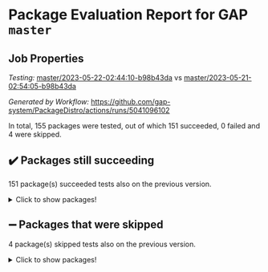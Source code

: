 # Package Evaluation Report for GAP `master`

## Job Properties

*Testing:* [master/2023-05-22-02:44:10-b98b43da](https://github.com/gap-system/PackageDistro/blob/data/reports/master/2023-05-22-02:44:10-b98b43da) vs [master/2023-05-21-02:54:05-b98b43da](https://github.com/gap-system/PackageDistro/blob/data/reports/master/2023-05-21-02:54:05-b98b43da)

*Generated by Workflow:* https://github.com/gap-system/PackageDistro/actions/runs/5041096102

In total, 155 packages were tested, out of which 151 succeeded, 0 failed and 4 were skipped.

## :heavy_check_mark: Packages still succeeding

151 package(s) succeeded tests also on the previous version.
<details><summary>Click to show packages!</summary>

- 4ti2interface 2023.02-04 [(success)](https://github.com/gap-system/PackageDistro/actions/runs/5041096102/jobs/9040616514)
- ace 5.6.2 [(success)](https://github.com/gap-system/PackageDistro/actions/runs/5041096102/jobs/9040616588)
- aclib 1.3.2 [(success)](https://github.com/gap-system/PackageDistro/actions/runs/5041096102/jobs/9040616654)
- agt 0.3.1 [(success)](https://github.com/gap-system/PackageDistro/actions/runs/5041096102/jobs/9040616705)
- alnuth 3.2.1 [(success)](https://github.com/gap-system/PackageDistro/actions/runs/5041096102/jobs/9040616777)
- anupq 3.3.0 [(success)](https://github.com/gap-system/PackageDistro/actions/runs/5041096102/jobs/9040616828)
- atlasrep 2.1.6 [(success)](https://github.com/gap-system/PackageDistro/actions/runs/5041096102/jobs/9040616882)
- autodoc 2022.10.20 [(success)](https://github.com/gap-system/PackageDistro/actions/runs/5041096102/jobs/9040616939)
- automata 1.15 [(success)](https://github.com/gap-system/PackageDistro/actions/runs/5041096102/jobs/9040616988)
- automgrp 1.3.2 [(success)](https://github.com/gap-system/PackageDistro/actions/runs/5041096102/jobs/9040617041)
- autpgrp 1.11 [(success)](https://github.com/gap-system/PackageDistro/actions/runs/5041096102/jobs/9040617098)
- cap 2023.05-11 [(success)](https://github.com/gap-system/PackageDistro/actions/runs/5041096102/jobs/9040617146)
- caratinterface 2.3.5 [(success)](https://github.com/gap-system/PackageDistro/actions/runs/5041096102/jobs/9040617201)
- cddinterface 2022.11.01 [(success)](https://github.com/gap-system/PackageDistro/actions/runs/5041096102/jobs/9040617265)
- circle 1.6.6 [(success)](https://github.com/gap-system/PackageDistro/actions/runs/5041096102/jobs/9040617321)
- classicpres 1.22 [(success)](https://github.com/gap-system/PackageDistro/actions/runs/5041096102/jobs/9040617380)
- cohomolo 1.6.11 [(success)](https://github.com/gap-system/PackageDistro/actions/runs/5041096102/jobs/9040617454)
- congruence 1.2.5 [(success)](https://github.com/gap-system/PackageDistro/actions/runs/5041096102/jobs/9040617520)
- corelg 1.56 [(success)](https://github.com/gap-system/PackageDistro/actions/runs/5041096102/jobs/9040617604)
- crime 1.6 [(success)](https://github.com/gap-system/PackageDistro/actions/runs/5041096102/jobs/9040617681)
- crisp 1.4.6 [(success)](https://github.com/gap-system/PackageDistro/actions/runs/5041096102/jobs/9040617748)
- crypting 0.10.4 [(success)](https://github.com/gap-system/PackageDistro/actions/runs/5041096102/jobs/9040617821)
- cryst 4.1.26 [(success)](https://github.com/gap-system/PackageDistro/actions/runs/5041096102/jobs/9040617893)
- crystcat 1.1.10 [(success)](https://github.com/gap-system/PackageDistro/actions/runs/5041096102/jobs/9040617960)
- ctbllib 1.3.6 [(success)](https://github.com/gap-system/PackageDistro/actions/runs/5041096102/jobs/9040618029)
- cubefree 1.19 [(success)](https://github.com/gap-system/PackageDistro/actions/runs/5041096102/jobs/9040618122)
- curlinterface 2.3.2 [(success)](https://github.com/gap-system/PackageDistro/actions/runs/5041096102/jobs/9040618214)
- cvec 2.8.1 [(success)](https://github.com/gap-system/PackageDistro/actions/runs/5041096102/jobs/9040618298)
- datastructures 0.3.0 [(success)](https://github.com/gap-system/PackageDistro/actions/runs/5041096102/jobs/9040618382)
- deepthought 1.0.6 [(success)](https://github.com/gap-system/PackageDistro/actions/runs/5041096102/jobs/9040618463)
- design 1.8 [(success)](https://github.com/gap-system/PackageDistro/actions/runs/5041096102/jobs/9040618543)
- difsets 2.3.1 [(success)](https://github.com/gap-system/PackageDistro/actions/runs/5041096102/jobs/9040618620)
- digraphs 1.6.2 [(success)](https://github.com/gap-system/PackageDistro/actions/runs/5041096102/jobs/9040618714)
- edim 1.3.7 [(success)](https://github.com/gap-system/PackageDistro/actions/runs/5041096102/jobs/9040618798)
- example 4.3.4 [(success)](https://github.com/gap-system/PackageDistro/actions/runs/5041096102/jobs/9040618883)
- examplesforhomalg 2023.02-04 [(success)](https://github.com/gap-system/PackageDistro/actions/runs/5041096102/jobs/9040618976)
- factint 1.6.3 [(success)](https://github.com/gap-system/PackageDistro/actions/runs/5041096102/jobs/9040619071)
- ferret 1.0.9 [(success)](https://github.com/gap-system/PackageDistro/actions/runs/5041096102/jobs/9040619136)
- fga 1.5.0 [(success)](https://github.com/gap-system/PackageDistro/actions/runs/5041096102/jobs/9040619224)
- fining 1.5.5 [(success)](https://github.com/gap-system/PackageDistro/actions/runs/5041096102/jobs/9040619301)
- float 1.0.3 [(success)](https://github.com/gap-system/PackageDistro/actions/runs/5041096102/jobs/9040619393)
- format 1.4.3 [(success)](https://github.com/gap-system/PackageDistro/actions/runs/5041096102/jobs/9040619468)
- forms 1.2.9 [(success)](https://github.com/gap-system/PackageDistro/actions/runs/5041096102/jobs/9040619555)
- fplsa 1.2.6 [(success)](https://github.com/gap-system/PackageDistro/actions/runs/5041096102/jobs/9040619655)
- fr 2.4.12 [(success)](https://github.com/gap-system/PackageDistro/actions/runs/5041096102/jobs/9040619826)
- francy 2.0.3 [(success)](https://github.com/gap-system/PackageDistro/actions/runs/5041096102/jobs/9040619909)
- fwtree 1.3 [(success)](https://github.com/gap-system/PackageDistro/actions/runs/5041096102/jobs/9040619977)
- gapdoc 1.6.6 [(success)](https://github.com/gap-system/PackageDistro/actions/runs/5041096102/jobs/9040620042)
- gauss 2023.02-04 [(success)](https://github.com/gap-system/PackageDistro/actions/runs/5041096102/jobs/9040620117)
- gaussforhomalg 2023.02-04 [(success)](https://github.com/gap-system/PackageDistro/actions/runs/5041096102/jobs/9040620185)
- gbnp 1.0.5 [(success)](https://github.com/gap-system/PackageDistro/actions/runs/5041096102/jobs/9040620248)
- generalizedmorphismsforcap 2023.03-01 [(success)](https://github.com/gap-system/PackageDistro/actions/runs/5041096102/jobs/9040620330)
- genss 1.6.8 [(success)](https://github.com/gap-system/PackageDistro/actions/runs/5041096102/jobs/9040620390)
- gradedmodules 2023.02-04 [(success)](https://github.com/gap-system/PackageDistro/actions/runs/5041096102/jobs/9040620465)
- gradedringforhomalg 2023.02-04 [(success)](https://github.com/gap-system/PackageDistro/actions/runs/5041096102/jobs/9040620538)
- grape 4.9.0 [(success)](https://github.com/gap-system/PackageDistro/actions/runs/5041096102/jobs/9040620618)
- groupoids 1.73 [(success)](https://github.com/gap-system/PackageDistro/actions/runs/5041096102/jobs/9040620702)
- grpconst 2.6.4 [(success)](https://github.com/gap-system/PackageDistro/actions/runs/5041096102/jobs/9040620779)
- guarana 0.96.3 [(success)](https://github.com/gap-system/PackageDistro/actions/runs/5041096102/jobs/9040620849)
- guava 3.18 [(success)](https://github.com/gap-system/PackageDistro/actions/runs/5041096102/jobs/9040620924)
- hap 1.55 [(success)](https://github.com/gap-system/PackageDistro/actions/runs/5041096102/jobs/9040620986)
- hapcryst 0.1.15 [(success)](https://github.com/gap-system/PackageDistro/actions/runs/5041096102/jobs/9040621048)
- hecke 1.5.3 [(success)](https://github.com/gap-system/PackageDistro/actions/runs/5041096102/jobs/9040621112)
- help 3.5 [(success)](https://github.com/gap-system/PackageDistro/actions/runs/5041096102/jobs/9040621185)
- homalg 2023.02-05 [(success)](https://github.com/gap-system/PackageDistro/actions/runs/5041096102/jobs/9040621269)
- homalgtocas 2023.02-04 [(success)](https://github.com/gap-system/PackageDistro/actions/runs/5041096102/jobs/9040621336)
- idrel 2.45 [(success)](https://github.com/gap-system/PackageDistro/actions/runs/5041096102/jobs/9040621411)
- images 1.3.1 [(success)](https://github.com/gap-system/PackageDistro/actions/runs/5041096102/jobs/9040621476)
- intpic 0.3.0 [(success)](https://github.com/gap-system/PackageDistro/actions/runs/5041096102/jobs/9040621541)
- io 4.8.1 [(success)](https://github.com/gap-system/PackageDistro/actions/runs/5041096102/jobs/9040621600)
- io_forhomalg 2023.02-04 [(success)](https://github.com/gap-system/PackageDistro/actions/runs/5041096102/jobs/9040621675)
- irredsol 1.4.4 [(success)](https://github.com/gap-system/PackageDistro/actions/runs/5041096102/jobs/9040621724)
- json 2.1.1 [(success)](https://github.com/gap-system/PackageDistro/actions/runs/5041096102/jobs/9040621782)
- jupyterkernel 1.5.0 [(success)](https://github.com/gap-system/PackageDistro/actions/runs/5041096102/jobs/9040621847)
- jupyterviz 1.5.6 [(success)](https://github.com/gap-system/PackageDistro/actions/runs/5041096102/jobs/9040621914)
- kan 1.35 [(success)](https://github.com/gap-system/PackageDistro/actions/runs/5041096102/jobs/9040621968)
- kbmag 1.5.11 [(success)](https://github.com/gap-system/PackageDistro/actions/runs/5041096102/jobs/9040622052)
- laguna 3.9.6 [(success)](https://github.com/gap-system/PackageDistro/actions/runs/5041096102/jobs/9040622117)
- liealgdb 2.2.1 [(success)](https://github.com/gap-system/PackageDistro/actions/runs/5041096102/jobs/9040622173)
- liepring 2.8 [(success)](https://github.com/gap-system/PackageDistro/actions/runs/5041096102/jobs/9040622229)
- liering 2.4.2 [(success)](https://github.com/gap-system/PackageDistro/actions/runs/5041096102/jobs/9040622296)
- linearalgebraforcap 2023.05-05 [(success)](https://github.com/gap-system/PackageDistro/actions/runs/5041096102/jobs/9040622346)
- localizeringforhomalg 2023.02-04 [(success)](https://github.com/gap-system/PackageDistro/actions/runs/5041096102/jobs/9040622416)
- loops 3.4.3 [(success)](https://github.com/gap-system/PackageDistro/actions/runs/5041096102/jobs/9040622478)
- lpres 1.0.3 [(success)](https://github.com/gap-system/PackageDistro/actions/runs/5041096102/jobs/9040622547)
- majoranaalgebras 1.5.1 [(success)](https://github.com/gap-system/PackageDistro/actions/runs/5041096102/jobs/9040622632)
- mapclass 1.4.6 [(success)](https://github.com/gap-system/PackageDistro/actions/runs/5041096102/jobs/9040622703)
- matgrp 0.70 [(success)](https://github.com/gap-system/PackageDistro/actions/runs/5041096102/jobs/9040622766)
- matricesforhomalg 2023.02-04 [(success)](https://github.com/gap-system/PackageDistro/actions/runs/5041096102/jobs/9040622832)
- modisom 2.5.4 [(success)](https://github.com/gap-system/PackageDistro/actions/runs/5041096102/jobs/9040622892)
- modulepresentationsforcap 2023.05-01 [(success)](https://github.com/gap-system/PackageDistro/actions/runs/5041096102/jobs/9040622954)
- modules 2023.02-04 [(success)](https://github.com/gap-system/PackageDistro/actions/runs/5041096102/jobs/9040623012)
- monoidalcategories 2023.05-03 [(success)](https://github.com/gap-system/PackageDistro/actions/runs/5041096102/jobs/9040623078)
- nconvex 2022.09-01 [(success)](https://github.com/gap-system/PackageDistro/actions/runs/5041096102/jobs/9040623144)
- nilmat 1.4.2 [(success)](https://github.com/gap-system/PackageDistro/actions/runs/5041096102/jobs/9040623190)
- nock 1.5 [(success)](https://github.com/gap-system/PackageDistro/actions/runs/5041096102/jobs/9040623240)
- normalizinterface 1.3.6 [(success)](https://github.com/gap-system/PackageDistro/actions/runs/5041096102/jobs/9040623279)
- nq 2.5.10 [(success)](https://github.com/gap-system/PackageDistro/actions/runs/5041096102/jobs/9040623335)
- numericalsgps 1.3.1 [(success)](https://github.com/gap-system/PackageDistro/actions/runs/5041096102/jobs/9040623376)
- openmath 11.5.3 [(success)](https://github.com/gap-system/PackageDistro/actions/runs/5041096102/jobs/9040623419)
- orb 4.9.0 [(success)](https://github.com/gap-system/PackageDistro/actions/runs/5041096102/jobs/9040623461)
- packagemanager 1.4.1 [(success)](https://github.com/gap-system/PackageDistro/actions/runs/5041096102/jobs/9040623507)
- patternclass 2.4.3 [(success)](https://github.com/gap-system/PackageDistro/actions/runs/5041096102/jobs/9040623562)
- permut 2.0.4 [(success)](https://github.com/gap-system/PackageDistro/actions/runs/5041096102/jobs/9040623616)
- polenta 1.3.10 [(success)](https://github.com/gap-system/PackageDistro/actions/runs/5041096102/jobs/9040623665)
- polymaking 0.8.6 [(success)](https://github.com/gap-system/PackageDistro/actions/runs/5041096102/jobs/9040623725)
- primgrp 3.4.4 [(success)](https://github.com/gap-system/PackageDistro/actions/runs/5041096102/jobs/9040623774)
- profiling 2.5.2 [(success)](https://github.com/gap-system/PackageDistro/actions/runs/5041096102/jobs/9040623828)
- qpa 1.34 [(success)](https://github.com/gap-system/PackageDistro/actions/runs/5041096102/jobs/9040623881)
- quagroup 1.8.3 [(success)](https://github.com/gap-system/PackageDistro/actions/runs/5041096102/jobs/9040623935)
- radiroot 2.9 [(success)](https://github.com/gap-system/PackageDistro/actions/runs/5041096102/jobs/9040623990)
- rcwa 4.7.1 [(success)](https://github.com/gap-system/PackageDistro/actions/runs/5041096102/jobs/9040624033)
- rds 1.8 [(success)](https://github.com/gap-system/PackageDistro/actions/runs/5041096102/jobs/9040624074)
- recog 1.4.2 [(success)](https://github.com/gap-system/PackageDistro/actions/runs/5041096102/jobs/9040624125)
- repndecomp 1.3.0 [(success)](https://github.com/gap-system/PackageDistro/actions/runs/5041096102/jobs/9040624182)
- repsn 3.1.1 [(success)](https://github.com/gap-system/PackageDistro/actions/runs/5041096102/jobs/9040624223)
- resclasses 4.7.3 [(success)](https://github.com/gap-system/PackageDistro/actions/runs/5041096102/jobs/9040624274)
- ringsforhomalg 2023.02-05 [(success)](https://github.com/gap-system/PackageDistro/actions/runs/5041096102/jobs/9040624331)
- sco 2023.02-04 [(success)](https://github.com/gap-system/PackageDistro/actions/runs/5041096102/jobs/9040624389)
- scscp 2.4.1 [(success)](https://github.com/gap-system/PackageDistro/actions/runs/5041096102/jobs/9040624468)
- semigroups 5.2.1 [(success)](https://github.com/gap-system/PackageDistro/actions/runs/5041096102/jobs/9040624523)
- sglppow 2.3 [(success)](https://github.com/gap-system/PackageDistro/actions/runs/5041096102/jobs/9040624636)
- sgpviz 0.999.5 [(success)](https://github.com/gap-system/PackageDistro/actions/runs/5041096102/jobs/9040624709)
- simpcomp 2.1.14 [(success)](https://github.com/gap-system/PackageDistro/actions/runs/5041096102/jobs/9040624774)
- singular 2023.02.09 [(success)](https://github.com/gap-system/PackageDistro/actions/runs/5041096102/jobs/9040624829)
- sl2reps 1.1 [(success)](https://github.com/gap-system/PackageDistro/actions/runs/5041096102/jobs/9040624897)
- sla 1.5.3 [(success)](https://github.com/gap-system/PackageDistro/actions/runs/5041096102/jobs/9040624968)
- smallgrp 1.5.3 [(success)](https://github.com/gap-system/PackageDistro/actions/runs/5041096102/jobs/9040625038)
- smallsemi 0.6.13 [(success)](https://github.com/gap-system/PackageDistro/actions/runs/5041096102/jobs/9040625108)
- sonata 2.9.6 [(success)](https://github.com/gap-system/PackageDistro/actions/runs/5041096102/jobs/9040625179)
- sophus 1.27 [(success)](https://github.com/gap-system/PackageDistro/actions/runs/5041096102/jobs/9040625247)
- spinsym 1.5.2 [(success)](https://github.com/gap-system/PackageDistro/actions/runs/5041096102/jobs/9040625312)
- standardff 0.9.4 [(success)](https://github.com/gap-system/PackageDistro/actions/runs/5041096102/jobs/9040625390)
- symbcompcc 1.3.2 [(success)](https://github.com/gap-system/PackageDistro/actions/runs/5041096102/jobs/9040625465)
- thelma 1.3 [(success)](https://github.com/gap-system/PackageDistro/actions/runs/5041096102/jobs/9040625538)
- tomlib 1.2.9 [(success)](https://github.com/gap-system/PackageDistro/actions/runs/5041096102/jobs/9040625619)
- toolsforhomalg 2023.05-01 [(success)](https://github.com/gap-system/PackageDistro/actions/runs/5041096102/jobs/9040625700)
- toric 1.9.5 [(success)](https://github.com/gap-system/PackageDistro/actions/runs/5041096102/jobs/9040625784)
- toricvarieties 2022.07.13 [(success)](https://github.com/gap-system/PackageDistro/actions/runs/5041096102/jobs/9040625884)
- transgrp 3.6.4 [(success)](https://github.com/gap-system/PackageDistro/actions/runs/5041096102/jobs/9040625976)
- ugaly 4.0.3 [(success)](https://github.com/gap-system/PackageDistro/actions/runs/5041096102/jobs/9040626051)
- unipot 1.5 [(success)](https://github.com/gap-system/PackageDistro/actions/runs/5041096102/jobs/9040626151)
- unitlib 4.2.0 [(success)](https://github.com/gap-system/PackageDistro/actions/runs/5041096102/jobs/9040626228)
- utils 0.82 [(success)](https://github.com/gap-system/PackageDistro/actions/runs/5041096102/jobs/9040626311)
- uuid 0.7 [(success)](https://github.com/gap-system/PackageDistro/actions/runs/5041096102/jobs/9040626385)
- walrus 0.9991 [(success)](https://github.com/gap-system/PackageDistro/actions/runs/5041096102/jobs/9040626467)
- wedderga 4.10.4 [(success)](https://github.com/gap-system/PackageDistro/actions/runs/5041096102/jobs/9040626564)
- xmod 2.91 [(success)](https://github.com/gap-system/PackageDistro/actions/runs/5041096102/jobs/9040626666)
- xmodalg 1.23 [(success)](https://github.com/gap-system/PackageDistro/actions/runs/5041096102/jobs/9040626775)
- yangbaxter 0.10.3 [(success)](https://github.com/gap-system/PackageDistro/actions/runs/5041096102/jobs/9040626884)
- zeromqinterface 0.14 [(success)](https://github.com/gap-system/PackageDistro/actions/runs/5041096102/jobs/9040626987)
</details>

## :heavy_minus_sign: Packages that were skipped

4 package(s) skipped tests also on the previous version.
<details><summary>Click to show packages!</summary>

- browse 1.8.21 [(skipped)](https://github.com/gap-system/PackageDistro/actions/runs/5041096102/jobs/9040472022)
- itc 1.5.1 [(skipped)](https://github.com/gap-system/PackageDistro/actions/runs/5041096102/jobs/9040472022)
- polycyclic 2.16 [(skipped)](https://github.com/gap-system/PackageDistro/actions/runs/5041096102/jobs/9040472022)
- xgap 4.31 [(skipped)](https://github.com/gap-system/PackageDistro/actions/runs/5041096102/jobs/9040472022)
</details>

